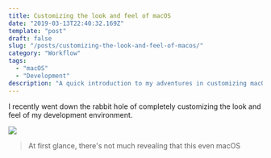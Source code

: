 ```yaml
---
title: Customizing the look and feel of macOS
date: "2019-03-13T22:40:32.169Z"
template: "post"
draft: false
slug: "/posts/customizing-the-look-and-feel-of-macos/"
category: "Workflow"
tags:
  - "macOS"
  - "Development"
description: "A quick introduction to my adventures in customizing macOS, visually"
---
```


I recently went down the rabbit hole of completely customizing the look and feel of my development environment.

![](media/chunkwm-screenshot.png)

> At first glance, there's not much revealing that this even macOS